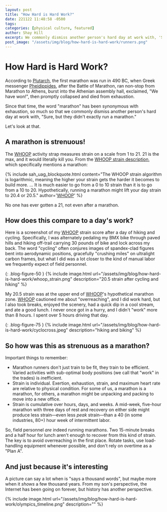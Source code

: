 ```yaml
---
layout: post
title: "How Hard is Hard Work?"
date: 221122 11:48:58 -0500
tags:
categories: [physical culture, featured]
author: Shay Hill
excerpt: We commonly dismiss another person's hard day at work with, 'Sure, but they didn't exactly run a marathon.' Let's look at that.
post_image: "/assets/img/blog/how-hard-is-hard-work/runners.png"
---
```


# How Hard is Hard Work?

According to [Plutarch](https://en.wikipedia.org/wiki/Plutarch), the first marathon was run in 490 BC, when Greek messenger [Pheidippides](https://en.wikipedia.org/wiki/Pheidippides), after the Battle of Marathon, ran non-stop from Marathon to Athens, burst into the Athenian assembly hall, exclaimed, "We have won!", then promptly collapsed and died from exhaustion.

Since that time, the word "marathon" has been synonymous with exhaustion, so much so that we commonly dismiss another person's hard day at work with, "Sure, but they didn't exactly run a marathon."

Let's look at that.

## A marathon is strenuous!

The [WHOOP](https://www.whoop.com/) activity strap measures strain on a scale from 1 to 21. 21 is the max, and it would literally kill you. From the [WHOOP strain description](https://www.whoop.com/thelocker/how-does-whoop-strain-work-101/), which specifically mentions a marathon:

{% include sah_uag_blockquote.html content="The WHOOP strain algorithm is logarithmic, meaning the higher your strain gets the harder it becomes to build more. ... It is much easier to go from a 0 to 10 strain than it is to go from a 10 to 20. Hypothetically, running a marathon might lift your day strain to 20.4 or 20.5." author='<a href="https://www.whoop.com/">WHOOP</a>' %}

No one has ever gotten a 21, not even after a marathon.

## How does this compare to a day's work?

Here is a screenshot of my [WHOOP](https://www.whoop.com/) strain score after a day of hiking and cycling. Specifically, I was alternately pedaling my BMX bike through paved hills and hiking off-trail carrying 30 pounds of bike and lock across my back. The word "cycling" often conjures images of spandex-clad figures bent into aerodynamic positions, gracefully "crushing miles" on ultralight carbon frames, but what I did was a lot closer to the kind of manual labor we frequently expect of field personnel.

{: .blog-figure-50 }
{% include image.html url="/assets/img/blog/how-hard-is-hard-work/whoop_strain.png" description="20.5 strain after cycling and hiking" %}

My 20.5 strain was at the upper end of [WHOOP](https://www.whoop.com/)'s hypothetical marathon zone. [WHOOP](https://www.whoop.com/) cautioned me about "overreaching", and I did work hard, but I also took breaks, enjoyed the scenery, had a quick dip in a cool stream, and ate a good lunch. I never once got in a hurry, and I didn't "work" more than 8 hours. I spent over 5 hours driving that day.

{: .blog-figure-75 }
{% include image.html url="/assets/img/blog/how-hard-is-hard-work/cyclocross.jpeg" description="hiking and biking" %}

## So how was this as strenuous as a marathon?

Important things to remember:

* Marathon runners don't just train to be fit, they train to be efficient. Varied activities with sub-optimal body positions (we call that "work" in the trades) is *in*efficient.
* Strain is individual. Exertion, exhaustion, strain, and maximum heart rate are relative to physical condition. For some of us, a marathon is a marathon, for others, a marathon might be unpacking and packing to move into a new office.
* Strain is cumulative over hours, days, and weeks. A mid-week, five-hour marathon with three days of rest and recovery on either side might produce less strain&mdash;even less *peak* strain&mdash;than a 40 (in some industries, 80+) hour week of intermittent labor.

So, field personnel *are* indeed running marathons. Two 15-minute breaks and a half hour for lunch aren't enough to recover from this kind of strain. The key is to avoid overreaching in the first place. Rotate tasks, use load-handling equipment whenever possible, and don't rely on overtime as a "Plan A".

## And just because it's interesting

A picture can say a lot when is "says a thousand words", but maybe more when it *shows* a few thousand years. From my son's perspective, the Internet has been going on forever, but history has another perspective.

{% include image.html url="/assets/img/blog/how-hard-is-hard-work/olympics_timeline.png" description="" %}
